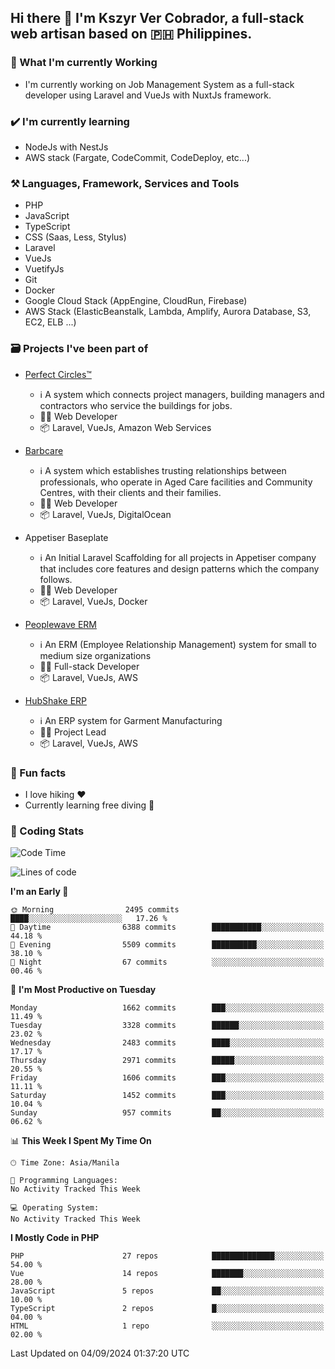 ## Hi there 👋 I'm Kszyr Ver Cobrador, a full-stack web artisan based on 🇵🇭 Philippines.

### 🚀 What I'm currently Working

- I'm currently working on Job Management System as a full-stack developer using Laravel and VueJs with NuxtJs framework.

### ✔️ I'm currently learning

- NodeJs with NestJs
- AWS stack (Fargate, CodeCommit, CodeDeploy, etc...)

### ⚒️ Languages, Framework, Services and Tools
- PHP
- JavaScript
- TypeScript
- CSS (Saas, Less, Stylus)
- Laravel
- VueJs
- VuetifyJs
- Git
- Docker
- Google Cloud Stack (AppEngine, CloudRun, Firebase)
- AWS Stack (ElasticBeanstalk, Lambda, Amplify, Aurora Database, S3, EC2, ELB ...)


### 🗃 Projects I've been part of

- <a href="https://perfectcircles.com.au/" target="_blank">Perfect Circles™</a>

  - ℹ️ A system which connects project managers, building managers and contractors who service the buildings for jobs.
  - 👨‍💻 Web Developer
  - 📦 Laravel, VueJs, Amazon Web Services

- <a href="https://appetiser.com.au/portfolio/barbcare" target="_blank">Barbcare</a>

  - ℹ️ A system which establishes trusting relationships between professionals, who operate in Aged Care facilities and Community Centres, with their clients and their families.
  - 👨‍💻 Web Developer
  - 📦 Laravel, VueJs, DigitalOcean

- Appetiser Baseplate

  - ℹ️ An Initial Laravel Scaffolding for all projects in Appetiser company that includes core features and design patterns which the company follows.
  - 👨‍💻 Web Developer
  - 📦 Laravel, VueJs, Docker

- <a href="https://peoplewave.co" target="_blank">Peoplewave ERM</a>

  - ℹ️ An ERM (Employee Relationship Management) system for small to medium size organizations
  - 👨‍💻 Full-stack Developer
  - 📦 Laravel, VueJs, AWS

- <a href="https://www.posbang.com/garment-erp" target="_blank">HubShake ERP</a>

  - ℹ️ An ERP system for Garment Manufacturing
  - 👨‍💻 Project Lead
  - 📦 Laravel, VueJs, AWS

### 🌴 Fun facts

- I love hiking ❤️
- Currently learning free diving 🥽

### 🌟 Coding Stats

<!-- WakaTime Stats -->

<!--START_SECTION:waka-->
![Code Time](http://img.shields.io/badge/Code%20Time-2%2C996%20hrs%2019%20mins-blue)

![Lines of code](https://img.shields.io/badge/From%20Hello%20World%20I%27ve%20Written-14.6%20million%20lines%20of%20code-blue)

**I'm an Early 🐤** 

```text
🌞 Morning                2495 commits        ████░░░░░░░░░░░░░░░░░░░░░   17.26 % 
🌆 Daytime                6388 commits        ███████████░░░░░░░░░░░░░░   44.18 % 
🌃 Evening                5509 commits        ██████████░░░░░░░░░░░░░░░   38.10 % 
🌙 Night                  67 commits          ░░░░░░░░░░░░░░░░░░░░░░░░░   00.46 % 
```
📅 **I'm Most Productive on Tuesday** 

```text
Monday                   1662 commits        ███░░░░░░░░░░░░░░░░░░░░░░   11.49 % 
Tuesday                  3328 commits        ██████░░░░░░░░░░░░░░░░░░░   23.02 % 
Wednesday                2483 commits        ████░░░░░░░░░░░░░░░░░░░░░   17.17 % 
Thursday                 2971 commits        █████░░░░░░░░░░░░░░░░░░░░   20.55 % 
Friday                   1606 commits        ███░░░░░░░░░░░░░░░░░░░░░░   11.11 % 
Saturday                 1452 commits        ███░░░░░░░░░░░░░░░░░░░░░░   10.04 % 
Sunday                   957 commits         ██░░░░░░░░░░░░░░░░░░░░░░░   06.62 % 
```


📊 **This Week I Spent My Time On** 

```text
🕑︎ Time Zone: Asia/Manila

💬 Programming Languages: 
No Activity Tracked This Week

💻 Operating System: 
No Activity Tracked This Week
```

**I Mostly Code in PHP** 

```text
PHP                      27 repos            ██████████████░░░░░░░░░░░   54.00 % 
Vue                      14 repos            ███████░░░░░░░░░░░░░░░░░░   28.00 % 
JavaScript               5 repos             ██░░░░░░░░░░░░░░░░░░░░░░░   10.00 % 
TypeScript               2 repos             █░░░░░░░░░░░░░░░░░░░░░░░░   04.00 % 
HTML                     1 repo              ░░░░░░░░░░░░░░░░░░░░░░░░░   02.00 % 
```




 Last Updated on 04/09/2024 01:37:20 UTC
<!--END_SECTION:waka-->
